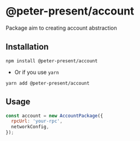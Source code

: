 <h1>
@peter-present/account
</h1>

Package aim to creating account abstraction

## Installation

```shell
npm install @peter-present/account
```

- Or if you use `yarn`

```shell
yarn add @peter-present/account
```

## Usage

```js
const account = new AccountPackage({
  rpcUrl: 'your-rpc',
  networkConfig,
});
```
